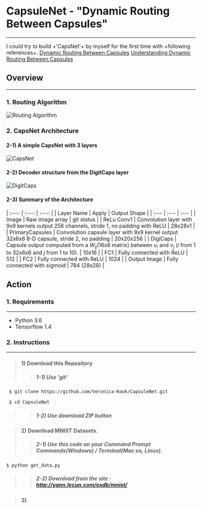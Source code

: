 # CapsuleNet - "Dynamic Routing Between Capsules"
---
I could try to build +'CapsNet'+ by myself for the first time with +following references+.
[Dynamic Routing Between Capsules](https://arxiv.org/abs/1710.09829)
[Understanding Dynamic Routing Between Capsules](https://jhui.github.io/2017/11/03/Dynamic-Routing-Between-Capsules/)


## Overview
---
### 1. Routing Algorithm
![Routing Algorithm](https://user-images.githubusercontent.com/22615736/32276558-82589cee-bedd-11e7-8bb8-cead9ff5640a.png)


### 2. CapsNet Architecture
#### 2-1) A simple CapsNet with 3 layers
![CapsNet](https://bigsnarf.files.wordpress.com/2017/11/capsnet.png?w=630)


#### 2-2) Decoder structure from the DigitCaps layer
![DigitCaps](https://encrypted-tbn0.gstatic.com/images?q=tbn:ANd9GcSlWxq8LCyystJhn6NqcQOFnzKXaenzzDKP9EEl3p7md1gbUIzh7w)


#### 2-3) Summary of the Architecture
| :---:           | :---:           | :---:         |
| Layer Name      | Apply           | Output Shape  |
| :---            | :---            | :---          |
| Image           | Raw image array | git status    |
| ReLu Conv1      | Convolution layer with 9x9 kernels output 256 channels, stride 1, no padding with ReLU | 28x28x1 |
| PrimaryCapsules | Convolution capsule layer with 9x9 kernel output 32x6x6 8-D capsule, stride 2, no padding | 20x20x256 |
| DigiCaps        | Capsule output computed from a *W*<sub>*ij*</sub>(16x8 matrix) between *u*<sub>*i*</sub> and *v*<sub>*j*</sub> (*i* from 1 to 32x6x6 and *j* from 1 to 10).       | 10x16      |
| FC1             | Fully connected with ReLU    | 512    |
| FC2             | Fully connected with ReLU       | 1024      |
| Output Image    | Fully connected with sigmoid     | 784 (28x28)   |


## Action
### 1. Requirements
---
* Python 3.6
* Tensorflow 1.4


### 2. Instructions
---
> #### 1) Download this Repository
>> ##### 1-1) Use 'git'
~~~
 $ git clone https://github.com/Veronica-Kook/CapsuleNet.git

 $ cd CapsuleNet
~~~
>> ##### 1-2) Use download ZIP button


> #### 2) Download MNIST Datasets.
>> ##### 2-1) Use this code on your Command Prompt Commands(Windows) / Terminal(Mac os, Linux).
~~~
$ python get_data.py
~~~
>> ##### 2-2) Download from the site : http://yann.lecun.com/exdb/mnist/


> #### 3)
